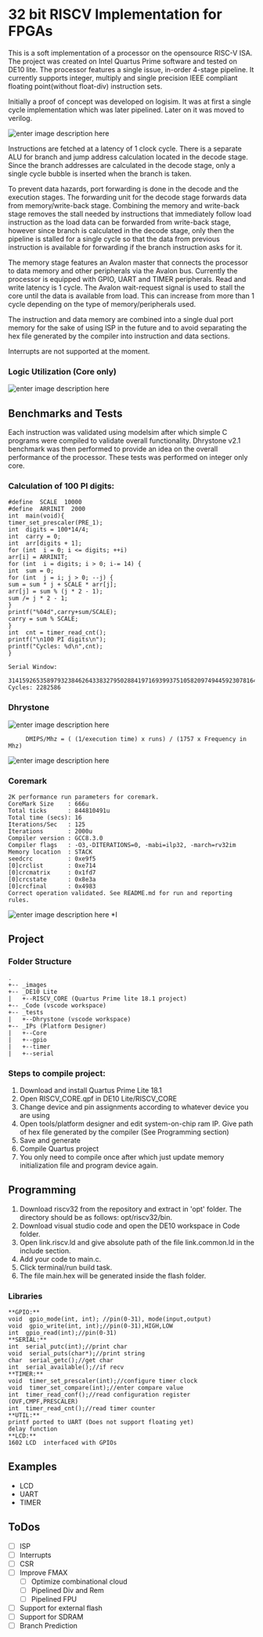 # 32 bit RISCV Implementation for FPGAs

This is a soft implementation of a processor on the opensource RISC-V ISA. The project was created on Intel Quartus Prime software and tested on DE10 lite. The processor features a single issue, in-order 4-stage pipeline. It currently supports integer, multiply and single precision IEEE compliant floating point(without float-div) instruction sets.

Initially a proof of concept was developed on logisim. It was at first a single cycle implementation which was later pipelined. Later on it was moved to verilog.

![enter image description here](https://raw.githubusercontent.com/ShaheerSajid/RISCV/master/images/RISCV.png)


Instructions are fetched at a latency of 1 clock cycle. There is a separate ALU for branch and jump address calculation located in the decode stage. Since the branch addresses are calculated in the decode stage, only a single cycle bubble is inserted when the branch is taken. 

To prevent data hazards, port forwarding is done in the decode and the execution stages. The forwarding unit for the decode stage forwards data from memory/write-back stage. Combining the memory and write-back stage removes the stall needed by instructions that immediately follow load instruction as the load data can be forwarded from write-back stage, however since branch is calculated in the decode stage, only then the pipeline is stalled for a single cycle so that the data from previous instruction is available for forwarding if the branch instruction asks for it.

The memory stage features an Avalon master that connects the processor to data memory and other peripherals via the Avalon bus. Currently the processor is equipped with GPIO, UART and TIMER peripherals. Read and write latency is 1 cycle. The Avalon wait-request signal is used to stall the core until the data is available from load. This can increase from more than 1 cycle depending on the type of memory/peripherals used.

The instruction and data memory are combined into a single dual port memory for the sake of using ISP in the future and to avoid separating the hex file generated by the compiler into instruction and data sections.

Interrupts are not supported at the moment. 

### Logic Utilization (Core only)

![enter image description here](https://raw.githubusercontent.com/ShaheerSajid/RISCV/master/images/logic.png)

## Benchmarks and Tests

Each instruction was validated using modelsim after which simple C programs were compiled to validate overall functionality. Dhrystone v2.1 benchmark was then performed to provide an idea on the overall performance of the processor. 
These tests was performed on integer only core.

### Calculation of 100 PI digits:

```
#define  SCALE  10000
#define  ARRINIT  2000
int  main(void){
timer_set_prescaler(PRE_1);
int  digits = 100*14/4;
int  carry = 0;
int  arr[digits + 1];
for (int  i = 0; i <= digits; ++i)
arr[i] = ARRINIT;
for (int  i = digits; i > 0; i-= 14) {
int  sum = 0;
for (int  j = i; j > 0; --j) {
sum = sum * j + SCALE * arr[j];
arr[j] = sum % (j * 2 - 1);
sum /= j * 2 - 1;
}
printf("%04d",carry+sum/SCALE);
carry = sum % SCALE;
}
int  cnt = timer_read_cnt();
printf("\n100 PI digits\n");
printf("Cycles: %d\n",cnt);
}

Serial Window:

3141592653589793238462643383279502884197169399375105820974944592307816406286208998628034825342117067
Cycles: 2282586
```

### Dhrystone
![enter image description here](https://raw.githubusercontent.com/ShaheerSajid/RISCV/master/images/dhry_out.png)
```
	 DMIPS/Mhz = ( (1/execution time) x runs) / (1757 x Frequency in Mhz) 
```

![enter image description here](https://raw.githubusercontent.com/ShaheerSajid/RISCV/master/images/dhry.png)

### Coremark
```
2K performance run parameters for coremark.
CoreMark Size    : 666u
Total ticks      : 844810491u
Total time (secs): 16
Iterations/Sec   : 125
Iterations       : 2000u
Compiler version : GCC8.3.0
Compiler flags   : -O3,-DITERATIONS=0, -mabi=ilp32, -march=rv32im
Memory location  : STACK
seedcrc          : 0xe9f5
[0]crclist       : 0xe714
[0]crcmatrix     : 0x1fd7
[0]crcstate      : 0x8e3a
[0]crcfinal      : 0x4983
Correct operation validated. See README.md for run and reporting rules.
```
![enter image description here](https://raw.githubusercontent.com/ShaheerSajid/RISCV/master/images/coremark.png)
*I
## Project

### Folder Structure
```
.
+-- _images
+-- _DE10 Lite
|	+--RISCV_CORE (Quartus Prime lite 18.1 project)
+-- _Code (vscode workspace)
+-- _tests 
|	+--Dhrystone (vscode workspace)
+-- _IPs (Platform Designer)
|	+--Core
|	+--gpio
|	+--timer
|	+--serial
```

### Steps to compile project:

 1. Download and install Quartus Prime Lite 18.1
 2. Open RISCV_CORE.qpf in DE10 Lite/RISCV_CORE
 3. Change device and pin assignments according to whatever device you are using
 4. Open tools/platform designer and edit system-on-chip ram IP. Give path of hex file generated by the compiler (See Programming section)
 6. Save and generate
 7. Compile Quartus project
 8. You only need to compile once after which just update memory initialization file and program device again.



## Programming

 1. Download riscv32 from the repository and extract in 'opt' folder. The directory should be as follows: opt/riscv32/bin.
 2. Download visual studio code and open the DE10 workspace in Code folder.
 3. Open link.riscv.ld and give absolute path of the file link.common.ld in the include section.
 4. Add your code to main.c.
 5. Click terminal/run build task.
 6. The file main.hex will be generated inside the flash folder.
 
 ### Libraries
	**GPIO:**
	void  gpio_mode(int, int); //pin(0-31), mode(input,output)
	void  gpio_write(int, int);//pin(0-31),HIGH,LOW
	int  gpio_read(int);//pin(0-31)
	**SERIAL:**
	int  serial_putc(int);//print char
	void  serial_puts(char*);//print string
	char  serial_getc();//get char
	int  serial_available();//if recv
	**TIMER:**
	void  timer_set_prescaler(int);//configure timer clock
	void  timer_set_compare(int);//enter compare value
	int  timer_read_conf();//read configuration register (OVF,CMPF,PRESCALER)
	int  timer_read_cnt();//read timer counter
	**UTIL:**
	printf ported to UART (Does not support floating yet)
	delay function
	**LCD:**
	1602 LCD  interfaced with GPIOs

## Examples

 - LCD
 - UART
 - TIMER


## ToDos

 - [ ] ISP
 - [ ] Interrupts
 - [ ] CSR 
 - [ ] Improve FMAX
	 - [ ] Optimize combinational cloud 
	 - [ ] Pipelined Div and Rem
	 - [ ] Pipelined FPU
 - [ ] Support for external flash
 - [ ] Support for SDRAM
 - [ ] Branch Prediction

<!--stackedit_data:
eyJoaXN0b3J5IjpbMTQ1OTQyMDAyNSwyOTg4MTQ5OTgsLTExOD
AwOTkwNTIsMjA3NjY0MzI5MSwtODc2MTQ0ODEwLDc2MTQxMjMw
MiwtOTIyNjgyMTAsLTE3MTMyMjM2NTgsLTEyNzk5MzIwNjAsMT
Y5Nzk4NTEyMCw4OTA3ODM3ODMsMTQzMjY1ODk0MCwxMDE2MDY3
OTMxLDMzODUyNjIwNywtMTkzMDgyMTcwNywxMjYzMzI0NzA5LC
00OTIxMTMwOTQsLTQ0MDA2Njc2NSw2MzA5NjgyNTcsMTAyNzIx
Mjk3MV19
-->
